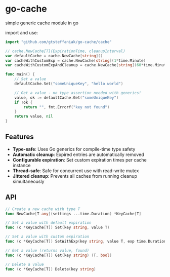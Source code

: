 # go-cache
simple generic cache module in go

import and use:

```go
import "github.com/gtsteffaniak/go-cache/cache"

// cache.NewCache[T](ExpirationTime, cleanupInterval)
var defaultCache = cache.NewCache[string]()
var cacheWithCustomExp = cache.NewCache[string](1*time.Minute)
var cacheWithCustomExpAndCleanup = cache.NewCache[string](60*time.Minute, 48*time.Hour)

func main() {
	// Set a value
	defaultCache.Set("someUniqueKey", "hello world")

	// Get a value - no type assertion needed with generics!
	value, ok := defaultCache.Get("someUniqueKey")
	if !ok {
		return "", fmt.Errorf("key not found")
	}
	return value, nil
}
```

## Features

- **Type-safe**: Uses Go generics for compile-time type safety
- **Automatic cleanup**: Expired entries are automatically removed
- **Configurable expiration**: Set custom expiration times per cache instance
- **Thread-safe**: Safe for concurrent use with read-write mutex
- **Jittered cleanup**: Prevents all caches from running cleanup simultaneously

## API

```go
// Create a new cache with type T
func NewCache[T any](settings ...time.Duration) *KeyCache[T]

// Set a value with default expiration
func (c *KeyCache[T]) Set(key string, value T)

// Set a value with custom expiration
func (c *KeyCache[T]) SetWithExp(key string, value T, exp time.Duration)

// Get a value (returns value, found)
func (c *KeyCache[T]) Get(key string) (T, bool)

// Delete a value
func (c *KeyCache[T]) Delete(key string)
```
